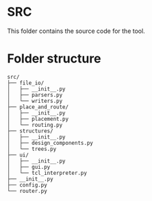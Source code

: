 # SRC
This folder contains the source code for the tool.

# Folder structure
    src/
    ├── file_io/
    │   ├── __init__.py
    │   ├── parsers.py
    │   └── writers.py
    ├── place_and_route/
    │   ├── __init__.py
    │   ├── placement.py
    │   └── routing.py
    ├── structures/
    │   ├── __init__.py
    │   ├── design_components.py
    │   └── trees.py
    ├── ui/
    │   ├── __init__.py
    │   ├── gui.py
    │   └── tcl_interpreter.py
    ├── __init__.py
    ├── config.py
    └── router.py    